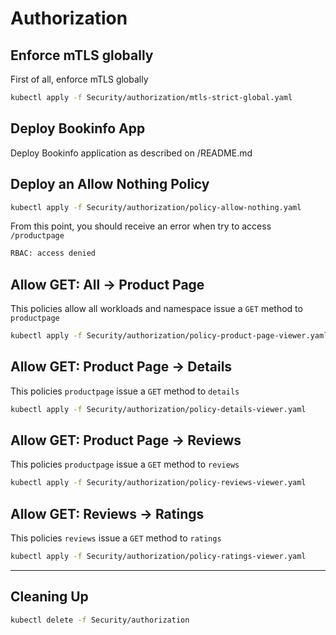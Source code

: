 # Authorization

## Enforce mTLS globally

First of all, enforce mTLS globally
```bash
kubectl apply -f Security/authorization/mtls-strict-global.yaml
```
## Deploy Bookinfo App
Deploy Bookinfo application as described on /README.md

## Deploy an Allow Nothing Policy

```bash
kubectl apply -f Security/authorization/policy-allow-nothing.yaml
```

From this point, you should receive an error when try to access `/productpage`
```bash
RBAC: access denied
```

## Allow GET: All -> Product Page

This policies allow all workloads and namespace issue a `GET` method to `productpage`
```bash
kubectl apply -f Security/authorization/policy-product-page-viewer.yaml
```

## Allow GET: Product Page -> Details

This policies `productpage` issue a `GET` method to `details`
```bash
kubectl apply -f Security/authorization/policy-details-viewer.yaml
```

## Allow GET: Product Page -> Reviews

This policies `productpage` issue a `GET` method to `reviews`
```bash
kubectl apply -f Security/authorization/policy-reviews-viewer.yaml
```

## Allow GET: Reviews -> Ratings

This policies `reviews` issue a `GET` method to `ratings`
```bash
kubectl apply -f Security/authorization/policy-ratings-viewer.yaml
```


------------
## Cleaning Up
```bash
kubectl delete -f Security/authorization
```